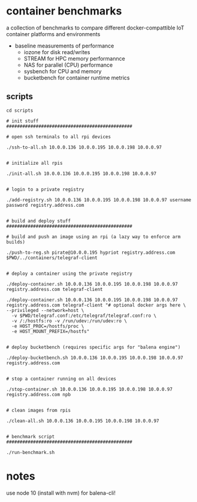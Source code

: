 # container benchmarks

a collection of benchmarks to compare different docker-compattible IoT container platforms and environments

- baseline measurements of performance
    - iozone for disk read/writes
    - STREAM for HPC memory performannce
    - NAS for parallel (CPU) performance
    - sysbench for CPU and memory
    - bucketbench for container runtime metrics

## scripts

```
cd scripts

# init stuff
###############################################

# open ssh terminals to all rpi devices

./ssh-to-all.sh 10.0.0.136 10.0.0.195 10.0.0.198 10.0.0.97


# initialize all rpis

./init-all.sh 10.0.0.136 10.0.0.195 10.0.0.198 10.0.0.97


# login to a private registry

./add-registry.sh 10.0.0.136 10.0.0.195 10.0.0.198 10.0.0.97 username password registry.address.com


# build and deploy stuff
###############################################

# build and push an image using an rpi (a lazy way to enforce arm builds)

./push-to-reg.sh pirate@10.0.0.195 hypriot registry.address.com $PWD/../containers/telegraf-client


# deploy a container using the private registry

./deploy-container.sh 10.0.0.136 10.0.0.195 10.0.0.198 10.0.0.97 registry.address.com telegraf-client 

./deploy-container.sh 10.0.0.136 10.0.0.195 10.0.0.198 10.0.0.97 registry.address.com telegraf-client "# optional docker args here \
--privileged --network=host \
  -v $PWD/telegraf.conf:/etc/telegraf/telegraf.conf:ro \
  -v /:/hostfs:ro -v /run/udev:/run/udev:ro \
  -e HOST_PROC=/hostfs/proc \
  -e HOST_MOUNT_PREFIX=/hostfs"


# deploy bucketbench (requires specific args for "balena engine")

./deploy-bucketbench.sh 10.0.0.136 10.0.0.195 10.0.0.198 10.0.0.97 registry.address.com


# stop a container running on all devices

./stop-container.sh 10.0.0.136 10.0.0.195 10.0.0.198 10.0.0.97 registry.address.com npb


# clean images from rpis

./clean-all.sh 10.0.0.136 10.0.0.195 10.0.0.198 10.0.0.97 


# benchmark script
###############################################

./run-benchmark.sh

```



# notes
use node 10 (install with nvm) for balena-cli!



